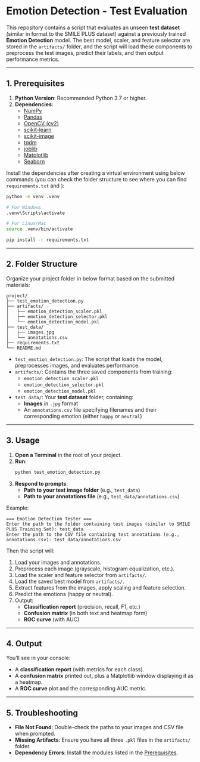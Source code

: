 
# Emotion Detection - Test Evaluation

This repository contains a script that evaluates an unseen **test dataset** (similar in format to the SMILE PLUS dataset) against a previously trained **Emotion Detection** model. The best model, scaler, and feature selector are stored in the `artifacts/` folder, and the script will load these components to preprocess the test images, predict their labels, and then output performance metrics.

---

## 1. Prerequisites

1. **Python Version**: Recommended Python 3.7 or higher.  
2. **Dependencies**:  
   - [NumPy](https://numpy.org/)  
   - [Pandas](https://pandas.pydata.org/)  
   - [OpenCV (cv2)](https://pypi.org/project/opencv-python/)  
   - [scikit-learn](https://scikit-learn.org/stable/)  
   - [scikit-image](https://scikit-image.org/)  
   - [tqdm](https://pypi.org/project/tqdm/)  
   - [joblib](https://joblib.readthedocs.io/)  
   - [Matplotlib](https://matplotlib.org/)  
   - [Seaborn](https://seaborn.pydata.org/)  

Install the dependencies after creating a virtual environment using below commands (you can check the folder structure to see where you can find `requirements.txt` and ):
```bash
python -m venv .venv

# For Windows
.venv\Scripts\activate

# For Linux/Mac
source .venv/bin/activate

pip install -r requirements.txt
```

---

## 2. Folder Structure

Organize your project folder in below format based on the submitted materials:

```
project/
├── test_emotion_detection.py
├── artifacts/
│   ├── emotion_detection_scaler.pkl
│   ├── emotion_detection_selector.pkl
│   └── emotion_detection_model.pkl
├── test_data/
│   ├── images.jpg
│   └── annotations.csv
├── requirements.txt
└── README.md
```

- `test_emotion_detection.py`: The script that loads the model, preprocesses images, and evaluates performance.  
- `artifacts/`: Contains the three saved components from training:
  - `emotion_detection_scaler.pkl`
  - `emotion_detection_selector.pkl`
  - `emotion_detection_model.pkl`
- `test_data/`: Your **test dataset** folder, containing:
  - **Images** in `.jpg` format
  - An `annotations.csv` file specifying filenames and their corresponding emotion (either `happy` or `neutral`)

---

## 3. Usage

1. **Open a Terminal** in the root of your project.
2. **Run**:
   ```bash
   python test_emotion_detection.py
   ```
3. **Respond to prompts**:
   - **Path to your test image folder** (e.g., `test_data`)
   - **Path to your annotations file** (e.g., `test_data/annotations.csv`)

Example:
```
=== Emotion Detection Tester ===
Enter the path to the folder containing test images (similar to SMILE PLUS Training Set): test_data
Enter the path to the CSV file containing test annotations (e.g., annotations.csv): test_data/annotations.csv
```

Then the script will:
1. Load your images and annotations.
2. Preprocess each image (grayscale, histogram equalization, etc.).
3. Load the scaler and feature selector from `artifacts/`.
4. Load the saved best model from `artifacts/`.
5. Extract features from the images, apply scaling and feature selection.
6. Predict the emotions (happy or neutral).
7. Output:
   - **Classification report** (precision, recall, F1, etc.)
   - **Confusion matrix** (in both text and heatmap form)
   - **ROC curve** (with AUC)

---

## 4. Output

You’ll see in your console:
- A **classification report** (with metrics for each class).
- A **confusion matrix** printed out, plus a Matplotlib window displaying it as a heatmap.
- A **ROC curve** plot and the corresponding AUC metric.

---

## 5. Troubleshooting

- **File Not Found**: Double-check the paths to your images and CSV file when prompted.
- **Missing Artifacts**: Ensure you have all three `.pkl` files in the `artifacts/` folder.
- **Dependency Errors**: Install the modules listed in the [Prerequisites](#1-prerequisites).


